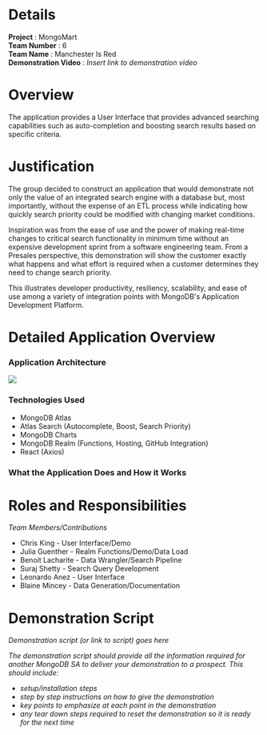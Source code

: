 # Details

**Project** : MongoMart  
**Team Number** : 6  
**Team Name** : Manchester Is Red  
**Demonstration Video** : _Insert link to demonstration video_

# Overview

The application provides a User Interface that provides advanced searching capabilities such as auto-completion 
and boosting search results based on specific criteria.

# Justification

The group decided to construct an application that would demonstrate not only the value of an integrated search engine
with a database but, most importantly, without the expense of an ETL process while indicating how quickly 
search priority could be modified with changing market conditions.  

Inspiration was from the ease of use and the
power of making real-time changes to critical search functionality in minimum time without an expensive development
sprint from a software engineering team.  From a Presales perspective, this demonstration will show the customer
exactly what happens and what effort is required when a customer determines they need to change search priority.

This illustrates developer productivity, resiliency, scalability, and ease of use among a variety of integration points 
with MongoDB's Application Development Platform.

# Detailed Application Overview
### Application Architecture
![](/Users/bmincey/WebstormProject/hackathon-team-6/img/Hackathon-6-Architecture-Diagram.png)

### Technologies Used
* MongoDB Atlas
* Atlas Search (Autocomplete, Boost, Search Priority)
* MongoDB Charts
* MongoDB Realm (Functions, Hosting, GitHub Integration)
* React (Axios)

### What the Application Does and How it Works



# Roles and Responsibilities

_Team Members/Contributions_
* Chris King - User Interface/Demo
* Julia Guenther - Realm Functions/Demo/Data Load 
* Benoit Lacharite - Data Wrangler/Search Pipeline
* Suraj Shetty - Search Query Development
* Leonardo Anez - User Interface
* Blaine Mincey - Data Generation/Documentation

# Demonstration Script

_Demonstration script (or link to script) goes here_

_The demonstration script should provide all the information required for another MongoDB SA to deliver your demonstration to a prospect. This should include:_

* _setup/installation steps_
* _step by step instructions on how to give the demonstration_
* _key points to emphasize at each point in the demonstration_
* _any tear down steps required to reset the demonstration so it is ready for the next time_